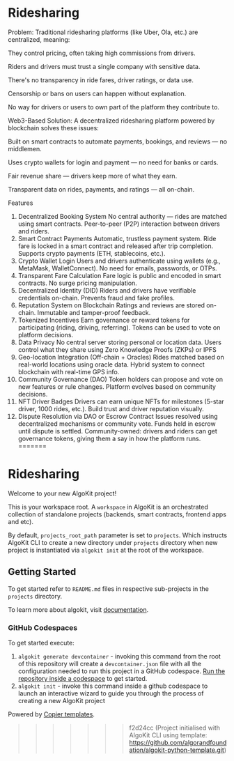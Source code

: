 # Ridesharing
 Problem:
Traditional ridesharing platforms (like Uber, Ola, etc.) are centralized, meaning:

They control pricing, often taking high commissions from drivers.

Riders and drivers must trust a single company with sensitive data.

There's no transparency in ride fares, driver ratings, or data use.

Censorship or bans on users can happen without explanation.

No way for drivers or users to own part of the platform they contribute to.

Web3-Based Solution:
A decentralized ridesharing platform powered by blockchain solves these issues:

Built on smart contracts to automate payments, bookings, and reviews — no middlemen.

Uses crypto wallets for login and payment — no need for banks or cards.

Fair revenue share — drivers keep more of what they earn.

Transparent data on rides, payments, and ratings — all on-chain.

 Features

1. Decentralized Booking System
No central authority — rides are matched using smart contracts.
Peer-to-peer (P2P) interaction between drivers and riders.
2. Smart Contract Payments
Automatic, trustless payment system.
Ride fare is locked in a smart contract and released after trip completion.
Supports crypto payments (ETH, stablecoins, etc.).
3. Crypto Wallet Login
Users and drivers authenticate using wallets (e.g., MetaMask, WalletConnect).
No need for emails, passwords, or OTPs.
4. Transparent Fare Calculation
Fare logic is public and encoded in smart contracts.
No surge pricing manipulation.
5. Decentralized Identity (DID)
Riders and drivers have verifiable credentials on-chain.
Prevents fraud and fake profiles.
6. Reputation System on Blockchain
Ratings and reviews are stored on-chain.
Immutable and tamper-proof feedback.
7. Tokenized Incentives
Earn governance or reward tokens for participating (riding, driving, referring).
Tokens can be used to vote on platform decisions.
8. Data Privacy
No central server storing personal or location data.
Users control what they share using Zero Knowledge Proofs (ZKPs) or IPFS
9. Geo-location Integration (Off-chain + Oracles)
Rides matched based on real-world locations using oracle data.
Hybrid system to connect blockchain with real-time GPS info.
10. Community Governance (DAO)
Token holders can propose and vote on new features or rule changes.
Platform evolves based on community decisions.
11. NFT Driver Badges
Drivers can earn unique NFTs for milestones (5-star driver, 1000 rides, etc.).
Build trust and driver reputation visually.
12. Dispute Resolution via DAO or Escrow Contract
Issues resolved using decentralized mechanisms or community vote.
Funds held in escrow until dispute is settled.
Community-owned: drivers and riders can get governance tokens, giving them a say in how the platform runs.
=======
# Ridesharing

Welcome to your new AlgoKit project!

This is your workspace root. A `workspace` in AlgoKit is an orchestrated collection of standalone projects (backends, smart contracts, frontend apps and etc).

By default, `projects_root_path` parameter is set to `projects`. Which instructs AlgoKit CLI to create a new directory under `projects` directory when new project is instantiated via `algokit init` at the root of the workspace.

## Getting Started

To get started refer to `README.md` files in respective sub-projects in the `projects` directory.

To learn more about algokit, visit [documentation](https://github.com/algorandfoundation/algokit-cli/blob/main/docs/algokit.md).

### GitHub Codespaces

To get started execute:

1. `algokit generate devcontainer` - invoking this command from the root of this repository will create a `devcontainer.json` file with all the configuration needed to run this project in a GitHub codespace. [Run the repository inside a codespace](https://docs.github.com/en/codespaces/getting-started/quickstart) to get started.
2. `algokit init` - invoke this command inside a github codespace to launch an interactive wizard to guide you through the process of creating a new AlgoKit project

Powered by [Copier templates](https://copier.readthedocs.io/en/stable/).
>>>>>>> f2d24cc (Project initialised with AlgoKit CLI using template: https://github.com/algorandfoundation/algokit-python-template.git)
